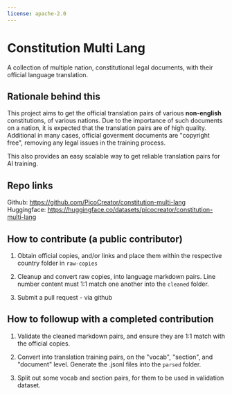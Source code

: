 ```yaml
---
license: apache-2.0
---
```


# Constitution Multi Lang

A collection of multiple nation, constitutional legal documents, with their official language translation.

## Rationale behind this

This project aims to get the official translation pairs of various **non-english** constitutions, of various nations.
Due to the importance of such documents on a nation, it is expected that the translation pairs are of high quality.
Additional in many cases, official goverment documents are "copyright free", removing any legal issues in the training process.

This also provides an easy scalable way to get reliable translation pairs for AI training.

## Repo links

Github: https://github.com/PicoCreator/constitution-multi-lang
Huggingface: https://huggingface.co/datasets/picocreator/constitution-multi-lang

## How to contribute (a public contributor)

1) Obtain official copies, and/or links and place them within the respective country folder in `raw-copies`

2) Cleanup and convert raw copies, into language markdown pairs. Line number content must 1:1 match one another into the `cleaned` folder.

3) Submit a pull request - via github

## How to followup with a completed contribution

1) Validate the cleaned markdown pairs, and ensure they are 1:1 match with the official copies.

2) Convert into translation training pairs, on the "vocab", "section", and "document" level. Generate the .jsonl files into the `parsed` folder.

3) Split out some vocab and section pairs, for them to be used in validation dataset.
